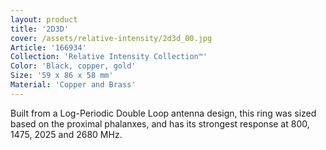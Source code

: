 ```yaml
---
layout: product
title: '2D3D'
cover: /assets/relative-intensity/2d3d_00.jpg
Article: '166934'
Collection: 'Relative Intensity Collection™'
Color: 'Black, copper, gold'
Size: '59 x 86 x 58 mm'
Material: 'Copper and Brass'
---
```

Built from a Log-Periodic Double Loop antenna design, this ring was sized based on the proximal phalanxes, and has its strongest response at 800, 1475, 2025 and 2680 MHz.
